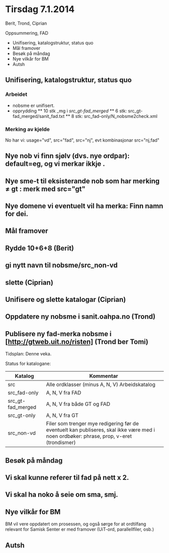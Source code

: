 # Tirsdag 7.1.2014

Berit, Trond, Ciprian

Oppsummering, FAD

- Unifisering, katalogstruktur, status quo
- Mål framover
- Besøk på måndag
- Nye vilkår for BM
- Autsh

## Unifisering, katalogstruktur, status quo

### Arbeidet

- nobsme er unifisert.
- opprydding
  ** 10 stk \_mg i _src_gt-fad_merged_
  ** 6 stk: src_gt-fad_merged/sanit_fad.txt
  \*\* 8 stk: src_fad-only/N_nobsme2check.xml

### Merking av kjelde

No har vi: usage="vd", src="fad", src="nj", evt kombinasjonar src="nj,fad"

## Nye nob vi finn sjølv (dvs. nye ordpar): default=eg, og vi **merkar ikkje** <e>.

## Nye sme-t til eksisterande nob **som har merking ≠ gt** : merk <t> med src="gt"

## Nye domene vi eventuelt vil ha merka: Finn namn for dei.

## Mål framover

## Rydde 10+6+8 (Berit)

## gi nytt navn til nobsme/src_non-vd

## slette <e mg_all="2" mg_fad="1"> (Ciprian)

## Unifisere og slette katalogar (Ciprian)

## Oppdatere ny nobsme i sanit.oahpa.no (Trond)

## Publisere ny fad-merka nobsme i [http://gtweb.uit.no/risten] (Trond ber Tomi)

Tidsplan: Denne veka.

Status for katalogane:

| Katalog           | Kommentar                                                                                                                               |
| ----------------- | --------------------------------------------------------------------------------------------------------------------------------------- |
| src               | Alle ordklasser (minus A, N, V) Arbeidskatalog                                                                                          |
| src_fad-only      | A, N, V fra FAD                                                                                                                         |
| src_gt-fad_merged | A, N, V fra både GT og FAD                                                                                                              |
| src_gt-only       | A, N, V fra GT                                                                                                                          |
| src_non-vd        | Filer som trenger mye redigering før de eventuelt kan publiseres, skal ikke være med i noen ordbøker: phrase, prop, v-eret (trondismer) |

## Besøk på måndag

## Vi skal kunne referer til fad på nett x 2.

## Vi skal ha noko å seie om sma, smj.

## Nye vilkår for BM

BM vil vere oppdatert om prosessen, og også sørge for at ordtilfang
relevant for Samisk Senter er med framover (UiT-ord, parallellfiler, osb.)

## Autsh
